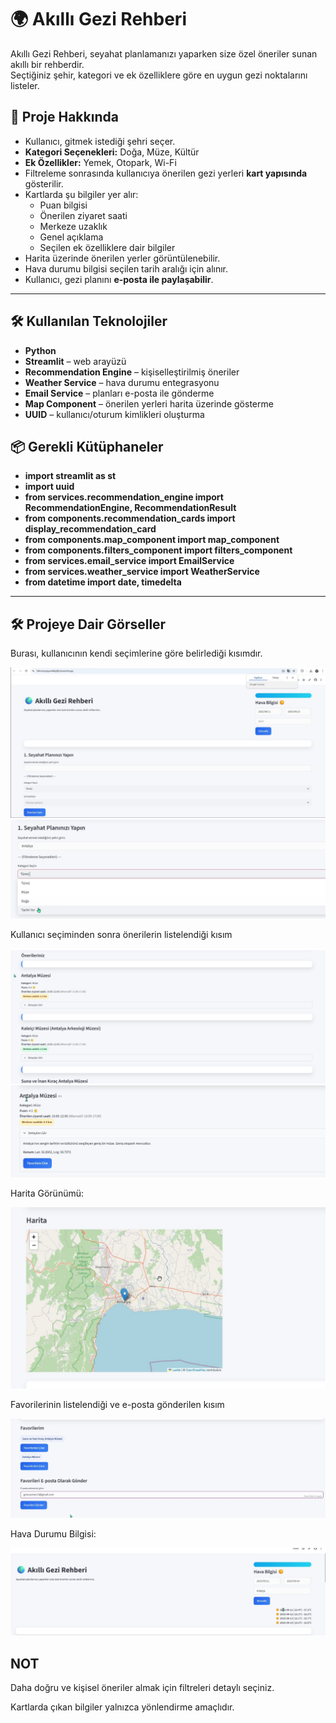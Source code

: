 # 🌍 Akıllı Gezi Rehberi  

Akıllı Gezi Rehberi, seyahat planlamanızı yaparken size özel öneriler sunan akıllı bir rehberdir.  
Seçtiğiniz şehir, kategori ve ek özelliklere göre en uygun gezi noktalarını listeler.  
## 🚀 Proje Hakkında  

- Kullanıcı, gitmek istediği şehri seçer.  
- **Kategori Seçenekleri:** Doğa, Müze, Kültür  
- **Ek Özellikler:** Yemek, Otopark, Wi-Fi  
- Filtreleme sonrasında kullanıcıya önerilen gezi yerleri **kart yapısında** gösterilir.  
- Kartlarda şu bilgiler yer alır:  
  - Puan bilgisi  
  - Önerilen ziyaret saati  
  - Merkeze uzaklık  
  - Genel açıklama  
  - Seçilen ek özelliklere dair bilgiler  
- Harita üzerinde önerilen yerler görüntülenebilir.  
- Hava durumu bilgisi seçilen tarih aralığı için alınır.  
- Kullanıcı, gezi planını **e-posta ile paylaşabilir**.  

---
## 🛠 Kullanılan Teknolojiler  

- **Python**  
- **Streamlit** – web arayüzü  
- **Recommendation Engine** – kişiselleştirilmiş öneriler  
- **Weather Service** – hava durumu entegrasyonu  
- **Email Service** – planları e-posta ile gönderme  
- **Map Component** – önerilen yerleri harita üzerinde gösterme  
- **UUID** – kullanıcı/oturum kimlikleri oluşturma  
## 📦 Gerekli Kütüphaneler  
- **import streamlit as st**  
- **import uuid**  
- **from services.recommendation_engine import RecommendationEngine, RecommendationResult**  
- **from components.recommendation_cards import display_recommendation_card**  
- **from components.map_component import map_component**  
- **from components.filters_component import filters_component**  
- **from services.email_service import EmailService**  
- **from services.weather_service import WeatherService**  
- **from datetime import date, timedelta**
---

## 🛠 Projeye Dair Görseller

Burası, kullanıcının kendi seçimlerine göre belirlediği kısımdır.

![Capstone9](images/Capstone9.jpeg)
![Capstone6](images/Capstone6.jpeg)

Kullanıcı seçiminden sonra önerilerin listelendiği kısım

![Capstone8](images/Capstone8.jpeg)
![Capstone5](images/Capstone5.jpeg)

Harita Görünümü:  

![Capstone2](images/Capstone2.jpeg)

Favorilerinin listelendiği ve e-posta gönderilen kısım

![Capstone7](images/Capstone7.jpeg)

Hava Durumu Bilgisi:

![Capstone](images/Capstone.jpeg)


## NOT

Daha doğru ve kişisel öneriler almak için filtreleri detaylı seçiniz.

Kartlarda çıkan bilgiler yalnızca yönlendirme amaçlıdır.



